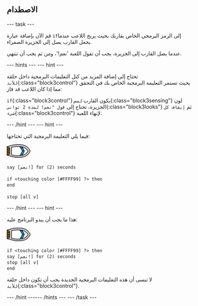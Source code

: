 ## الاصطدام

--- task ---

قم الآن بإضافة عبارة `if`إلى الرمز البرمجي الخاص بقاربك بحيث يربح اللاعب عندما يجعل القارب يصل إلى الجزيرة الصفراء.

عندما يصل القارب إلى الجزيرة، يجب أن تقول اللعبة 'نعم!'، ومن ثم يجب أن تنتهي.

--- hints ---
 --- hint ---

تحتاج إلى إضافة المزيد من كتل التعليمات البرمجية داخل حلقة `للأبد`{:class="block3control"} بحيث تستمر التعليمة البرمجية الخاص بك في التحقق مما إذا كان اللاعب قد فاز:

`if`{:class="block3control"} يكون القارب `لمس`{:class="block3sensing"} لون الجزيرة، تحتاج إلى `قول "نعم! لمدة 2 ثواني`{:class="block3looks"} ثم `إيقاف كل شيء`{:class="block3control"} لإنهاء اللعبة.

--- /hint --- --- hint ---

فيما يلي التعليمة البرمجية التي تحتاجها:

![كائن القارب](images/boat_resize.png)

```blocks3
say [نعم!] for (2) seconds

if <touching color [#FFFF99] ?> then
end

stop [all v]

```

--- /hint --- --- hint ---

هذا ما يجب أن يبدو البرنامج عليه:

![كائن القارب](images/boat_resize.png)

```blocks3
if <touching color [#FFFF99] ?> then
say [نعم!] for (2) seconds
stop [all v]
end
```

لا تنسى أن هذه التعليمات البرمجية الجديدة يجب أن تكون داخل حلقة `للأبد`{:class="block3control"}.

--- /hint ------ /hints --- --- /task ---